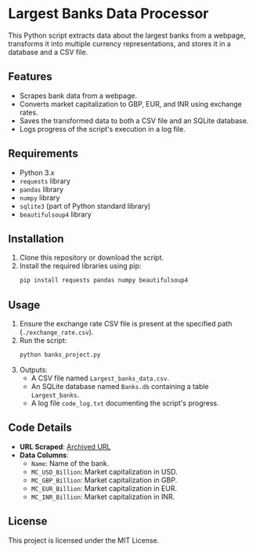 
# Largest Banks Data Processor

This Python script extracts data about the largest banks from a webpage, transforms it into multiple currency representations, and stores it in a database and a CSV file.

## Features
- Scrapes bank data from a webpage.
- Converts market capitalization to GBP, EUR, and INR using exchange rates.
- Saves the transformed data to both a CSV file and an SQLite database.
- Logs progress of the script's execution in a log file.

## Requirements
- Python 3.x
- `requests` library
- `pandas` library
- `numpy` library
- `sqlite3` (part of Python standard library)
- `beautifulsoup4` library

## Installation

1. Clone this repository or download the script.
2. Install the required libraries using pip:
   ```bash
   pip install requests pandas numpy beautifulsoup4
   ```

## Usage

1. Ensure the exchange rate CSV file is present at the specified path (`./exchange_rate.csv`).
2. Run the script:
   ```bash
   python banks_project.py
   ```
3. Outputs:
   - A CSV file named `Largest_banks_data.csv`.
   - An SQLite database named `Banks.db` containing a table `Largest_banks`.
   - A log file `code_log.txt` documenting the script's progress.

## Code Details

- **URL Scraped**: [Archived URL](https://web.archive.org/web/20230908091635/https://en.wikipedia.org/wiki/List_of_largest_banks)
- **Data Columns**:
  - `Name`: Name of the bank.
  - `MC_USD_Billion`: Market capitalization in USD.
  - `MC_GBP_Billion`: Market capitalization in GBP.
  - `MC_EUR_Billion`: Market capitalization in EUR.
  - `MC_INR_Billion`: Market capitalization in INR.

## License

This project is licensed under the MIT License.
